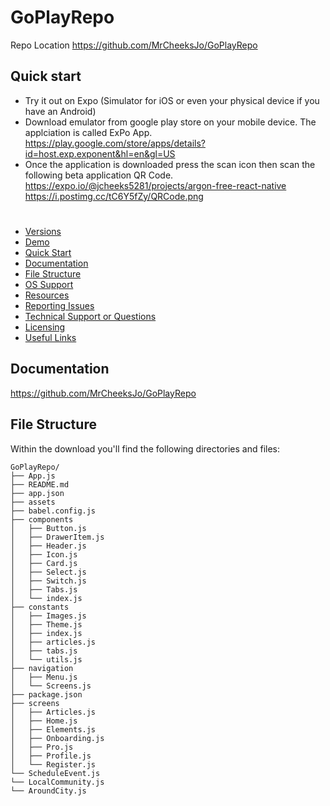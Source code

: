 # GoPlayRepo
Repo Location 
https://github.com/MrCheeksJo/GoPlayRepo

## Quick start
- Try it out on Expo (Simulator for iOS or even your physical device if you have an Android)
- Download emulator from google play store on your mobile device. The applciation is called ExPo App.
https://play.google.com/store/apps/details?id=host.exp.exponent&hl=en&gl=US
- Once the application is downloaded press the scan icon then scan the following beta application QR Code.
https://expo.io/@jcheeks5281/projects/argon-free-react-native
https://i.postimg.cc/tC6Y5fZy/QRCode.png

#
* [Versions](#versions) 
* [Demo](#demo)
* [Quick Start](#quick-start)
* [Documentation](#documentation)
* [File Structure](#file-structure)
* [OS Support](#os-support)
* [Resources](#resources)
* [Reporting Issues](#reporting-issues)
* [Technical Support or Questions](#technical-support-or-questions)
* [Licensing](#licensing)
* [Useful Links](#useful-links)


## Documentation
https://github.com/MrCheeksJo/GoPlayRepo
## File Structure
Within the download you'll find the following directories and files:

```
GoPlayRepo/
├── App.js
├── README.md
├── app.json
├── assets
├── babel.config.js
├── components
│   ├── Button.js
│   ├── DrawerItem.js
│   ├── Header.js
│   ├── Icon.js
│   ├── Card.js
│   ├── Select.js
│   ├── Switch.js
│   ├── Tabs.js
│   └── index.js
├── constants
│   ├── Images.js
│   ├── Theme.js
│   ├── index.js
│   ├── articles.js
│   ├── tabs.js
│   └── utils.js
├── navigation
│   ├── Menu.js
│   └── Screens.js
├── package.json
├── screens
│   ├── Articles.js
│   ├── Home.js
│   ├── Elements.js
│   ├── Onboarding.js
│   ├── Pro.js
│   ├── Profile.js
│   └── Register.js
└── ScheduleEvent.js
└── LocalCommunity.js
└── AroundCity.js


```
